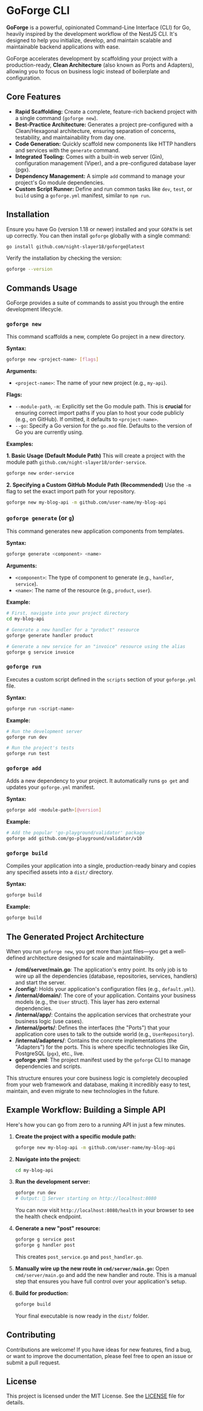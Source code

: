 # GoForge CLI

**GoForge** is a powerful, opinionated Command-Line Interface (CLI) for Go, heavily inspired by the development workflow of the NestJS CLI. It's designed to help you initialize, develop, and maintain scalable and maintainable backend applications with ease.

GoForge accelerates development by scaffolding your project with a production-ready, **Clean Architecture** (also known as Ports and Adapters), allowing you to focus on business logic instead of boilerplate and configuration.

## Core Features

* **Rapid Scaffolding:** Create a complete, feature-rich backend project with a single command (`goforge new`).
* **Best-Practice Architecture:** Generates a project pre-configured with a Clean/Hexagonal architecture, ensuring separation of concerns, testability, and maintainability from day one.
* **Code Generation:** Quickly scaffold new components like HTTP handlers and services with the `generate` command.
* **Integrated Tooling:** Comes with a built-in web server (Gin), configuration management (Viper), and a pre-configured database layer (pgx).
* **Dependency Management:** A simple `add` command to manage your project's Go module dependencies.
* **Custom Script Runner:** Define and run common tasks like `dev`, `test`, or `build` using a `goforge.yml` manifest, similar to `npm run`.

## Installation

Ensure you have Go (version 1.18 or newer) installed and your `GOPATH` is set up correctly. You can then install `goforge` globally with a single command:

```bash
go install github.com/night-slayer18/goforge@latest
```

Verify the installation by checking the version:

```bash
goforge --version
```

## Commands Usage

GoForge provides a suite of commands to assist you through the entire development lifecycle.

### `goforge new`

This command scaffolds a new, complete Go project in a new directory.

**Syntax:**

```bash
goforge new <project-name> [flags]
```

**Arguments:**

* `<project-name>`: The name of your new project (e.g., `my-api`).

**Flags:**

* `--module-path`, `-m`: Explicitly set the Go module path. This is **crucial** for ensuring correct import paths if you plan to host your code publicly (e.g., on GitHub). If omitted, it defaults to `<project-name>`.
* `--go`: Specify a Go version for the `go.mod` file. Defaults to the version of Go you are currently using.

**Examples:**

**1. Basic Usage (Default Module Path)**
This will create a project with the module path `github.com/night-slayer18/order-service`.

```bash
goforge new order-service
```

**2. Specifying a Custom GitHub Module Path (Recommended)**
Use the `-m` flag to set the exact import path for your repository.

```bash
goforge new my-blog-api -m github.com/user-name/my-blog-api
```

### `goforge generate` (or `g`)

This command generates new application components from templates.

**Syntax:**

```bash
goforge generate <component> <name>
```

**Arguments:**

* `<component>`: The type of component to generate (e.g., `handler`, `service`).
* `<name>`: The name of the resource (e.g., `product`, `user`).

**Example:**

```bash
# First, navigate into your project directory
cd my-blog-api

# Generate a new handler for a "product" resource
goforge generate handler product

# Generate a new service for an "invoice" resource using the alias
goforge g service invoice
```

### `goforge run`

Executes a custom script defined in the `scripts` section of your `goforge.yml` file.

**Syntax:**

```bash
goforge run <script-name>
```

**Example:**

```bash
# Run the development server
goforge run dev

# Run the project's tests
goforge run test
```

### `goforge add`

Adds a new dependency to your project. It automatically runs `go get` and updates your `goforge.yml` manifest.

**Syntax:**

```bash
goforge add <module-path>[@version]
```

**Example:**

```bash
# Add the popular 'go-playground/validator' package
goforge add github.com/go-playground/validator/v10
```

### `goforge build`

Compiles your application into a single, production-ready binary and copies any specified assets into a `dist/` directory.

**Syntax:**

```bash
goforge build
```

**Example:**

```bash
goforge build
```

## The Generated Project Architecture

When you run `goforge new`, you get more than just files—you get a well-defined architecture designed for scale and maintainability.

* **/cmd/server/main.go**: The application's entry point. Its only job is to wire up all the dependencies (database, repositories, services, handlers) and start the server.
* **/config/**: Holds your application's configuration files (e.g., `default.yml`).
* **/internal/domain/**: The core of your application. Contains your business models (e.g., the `User` struct). This layer has zero external dependencies.
* **/internal/app/**: Contains the application services that orchestrate your business logic (use cases).
* **/internal/ports/**: Defines the interfaces (the "Ports") that your application core uses to talk to the outside world (e.g., `UserRepository`).
* **/internal/adapters/**: Contains the concrete implementations (the "Adapters") for the ports. This is where specific technologies like Gin, PostgreSQL (`pgx`), etc., live.
* **goforge.yml**: The project manifest used by the `goforge` CLI to manage dependencies and scripts.

This structure ensures your core business logic is completely decoupled from your web framework and database, making it incredibly easy to test, maintain, and even migrate to new technologies in the future.

## Example Workflow: Building a Simple API

Here's how you can go from zero to a running API in just a few minutes.

1.  **Create the project with a specific module path:**
    ```bash
    goforge new my-blog-api -m github.com/user-name/my-blog-api
    ```

2.  **Navigate into the project:**
    ```bash
    cd my-blog-api
    ```

3.  **Run the development server:**
    ```bash
    goforge run dev
    # Output: 🚀 Server starting on http://localhost:8080
    ```
    You can now visit `http://localhost:8080/health` in your browser to see the health check endpoint.

4.  **Generate a new "post" resource:**
    ```bash
    goforge g service post
    goforge g handler post
    ```
    This creates `post_service.go` and `post_handler.go`.

5.  **Manually wire up the new route in `cmd/server/main.go`:**
    Open `cmd/server/main.go` and add the new handler and route. This is a manual step that ensures you have full control over your application's setup.

6.  **Build for production:**
    ```bash
    goforge build
    ```
    Your final executable is now ready in the `dist/` folder.

## Contributing

Contributions are welcome! If you have ideas for new features, find a bug, or want to improve the documentation, please feel free to open an issue or submit a pull request.

## License

This project is licensed under the MIT License.
See the [LICENSE](LICENSE) file for details.